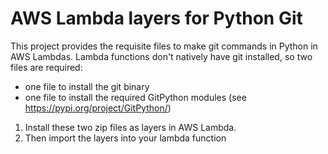 # AWS Lambda layers for Python Git

This project provides the requisite files to make git commands in Python in AWS Lambdas. Lambda functions don't natively have git installed, so two files are required: 
* one file to install the git binary
* one file to install the required GitPython modules (see https://pypi.org/project/GitPython/)

1. Install these two zip files as layers in AWS Lambda. 
2. Then import the layers into your lambda function
